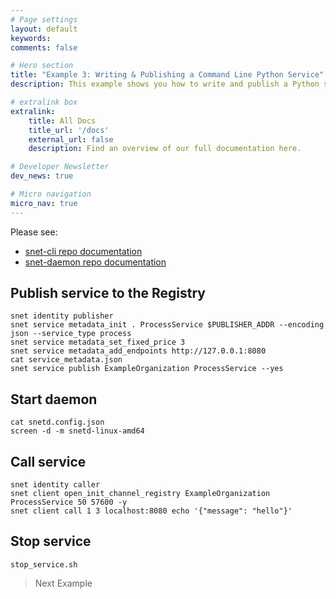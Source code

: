```yaml
---
# Page settings
layout: default
keywords:
comments: false

# Hero section
title: "Example 3: Writing & Publishing a Command Line Python Service"
description: This example shows you how to write and publish a Python service with the command line

# extralink box
extralink:
    title: All Docs
    title_url: '/docs'
    external_url: false
    description: Find an overview of our full documentation here.

# Developer Newsletter
dev_news: true

# Micro navigation
micro_nav: true
---
```


Please see:
* [snet-cli repo documentation](https://github.com/singnet/snet-cli)
* [snet-daemon repo documentation](https://github.com/singnet/snet-daemon/)


## Publish service to the Registry
```
snet identity publisher
snet service metadata_init . ProcessService $PUBLISHER_ADDR --encoding json --service_type process
snet service metadata_set_fixed_price 3
snet service metadata_add_endpoints http://127.0.0.1:8080
cat service_metadata.json
snet service publish ExampleOrganization ProcessService --yes
```

## Start daemon
```
cat snetd.config.json
screen -d -m snetd-linux-amd64
```

## Call service
```
snet identity caller
snet client open_init_channel_registry ExampleOrganization ProcessService 50 57600 -y
snet client call 1 3 localhost:8080 echo '{"message": "hello"}'
```

## Stop service
```
stop_service.sh
```

> Next Example
